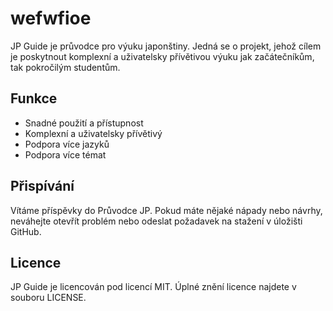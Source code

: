# wefwfioe

JP Guide je průvodce pro výuku japonštiny. Jedná se o projekt, jehož cílem je poskytnout komplexní a uživatelsky přívětivou výuku jak začátečníkům, tak pokročilým studentům.

## Funkce

- Snadné použití a přístupnost
- Komplexní a uživatelsky přívětivý
- Podpora více jazyků
- Podpora více témat

## Přispívání

Vítáme příspěvky do Průvodce JP. Pokud máte nějaké nápady nebo návrhy, neváhejte otevřít problém nebo odeslat požadavek na stažení v úložišti GitHub.

## Licence

JP Guide je licencován pod licencí MIT. Úplné znění licence najdete v souboru LICENSE.
